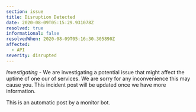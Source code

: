 ```yaml
---
section: issue
title: Disruption Detected
date: 2020-08-09T05:15:29.931078Z
resolved: true
informational: false
resolvedWhen: 2020-08-09T05:16:30.305890Z
affected:
  - API
severity: disrupted
---
```

*Investigating* - We are investigating a potential issue that might affect the uptime of one our of services. We are sorry for any inconvenience this may cause you. This incident post will be updated once we have more information.

This is an automatic post by a monitor bot.
        